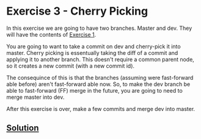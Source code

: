 # Exercise 3 - Cherry Picking

In this exercise we are going to have two branches. Master and dev. They will have the contents of [Exercise 1](Exercise1.md).

You are going to want to take a commit on dev and cherry-pick it into master. Cherry picking is essentually taking the diff of a commit and applying it to another branch. This doesn't require a common parent node, so it creates a new commit (with a new commit id). 

The consequince of this is that the branches (assuming were fast-forward able before) aren't fast-forward able now. So, to make the dev branch be able to fast-forward (FF) merge in the future, you are going to need to merge master into dev.

After this exercise is over, make a few commits and merge dev into master.

## [Solution](Exercise3_solutions.md)
